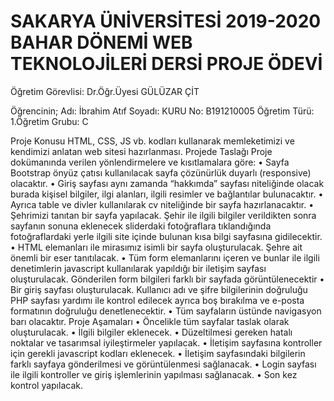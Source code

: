 # SAKARYA ÜNİVERSİTESİ 2019-2020 BAHAR DÖNEMİ WEB TEKNOLOJİLERİ DERSİ PROJE ÖDEVİ

Öğretim Görevlisi: Dr.Öğr.Üyesi GÜLÜZAR ÇİT

Öğrencinin;
Adı: İbrahim Atıf
Soyadı: KURU
No: B191210005
Öğretim Türü: 1.Öğretim
Grubu: C

Proje Konusu
HTML, CSS, JS vb. kodları kullanarak memleketimizi ve kendimizi anlatan web sitesi hazırlanması.
Projede Taslağı
Proje dokümanında verilen yönlendirmelere ve kısıtlamalara göre:
•	Sayfa Bootstrap önyüz çatısı kullanılacak sayfa çözünürlük duyarlı (responsive) olacaktır.
•	Giriş sayfası aynı zamanda “hakkımda” sayfası niteliğinde olacak burada kişisel bilgiler, ilgi alanları, ilgili resimler ve bağlantılar bulunacaktır.
•	Ayrıca table ve divler kullanılarak cv niteliğinde bir sayfa hazırlanacaktır.
•	Şehrimizi tanıtan bir sayfa yapılacak. Şehir ile ilgili bilgiler verildikten sonra sayfanın sonuna eklenecek sliderdaki fotoğraflara tıklandığında fotoğraflardaki yerle ilgili site içinde bulunan kısa bilgi sayfasına gidilecektir.
•	HTML elemanları ile mirasımız isimli bir sayfa oluşturulacak. Şehre ait önemli bir eser tanıtılacak.
•	Tüm form elemanlarını içeren ve bunlar ile ilgili denetimlerin javascript kullanılarak yapıldığı bir iletişim sayfası oluşturulacak. Gönderilen form bilgileri farklı bir sayfada görüntülenecektir
•	Bir giriş sayfası oluşturulacak. Kullanıcı adı ve şifre bilgilerinin doğruluğu PHP sayfası yardımı ile kontrol edilecek ayrıca boş bırakılma ve e-posta formatının doğruluğu denetlenecektir.
•	Tüm sayfaların üstünde navigasyon barı olacaktır.
Proje Aşamaları
•	Öncelikle tüm sayfalar taslak olarak oluşturulacak.
•	İlgili bilgiler eklenecek.
•	Düzeltilmesi gereken hatalı noktalar ve tasarımsal iyileştirmeler yapılacak.
•	İletişim sayfasına kontroller için gerekli javascript kodları eklenecek.
•	İletişim sayfasındaki bilgilerin farklı sayfaya gönderilmesi ve görüntülenmesi sağlanacak.
•	Login sayfası ile ilgili kontroller ve giriş işlemlerinin yapılması sağlanacak.
•	Son kez kontrol yapılacak.

